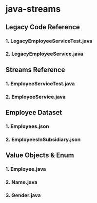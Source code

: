 # java-streams

## Legacy Code Reference
### 1. LegacyEmployeeServiceTest.java
### 2. LegacyEmployeeService.java

## Streams Reference
### 1. EmployeeServiceTest.java
### 2. EmployeeService.java

## Employee Dataset
### 1. Employees.json
### 2. EmployeesInSubsidiary.json

## Value Objects & Enum
### 1. Employee.java
### 2. Name.java
### 3. Gender.java
